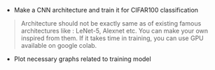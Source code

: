 * Make a CNN architecture and train it for CIFAR100 classification
> Architecture should not be exactly same as of existing famous architectures like : LeNet-5, Alexnet etc. You can make your own inspired from them.
> If it takes time in training, you can use GPU available on google colab.
* Plot necessary graphs related to training model
  
